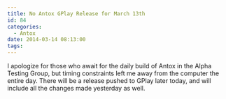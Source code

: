 ```yaml
---
title: No Antox GPlay Release for March 13th
id: 84
categories:
  - Antox
date: 2014-03-14 08:13:00
tags:
---
```


I apologize for those who await for the daily build of Antox in the Alpha Testing Group, but timing constraints left me away from the computer the entire day. There will be a release pushed to GPlay later today, and will include all the changes made yesterday as well.
